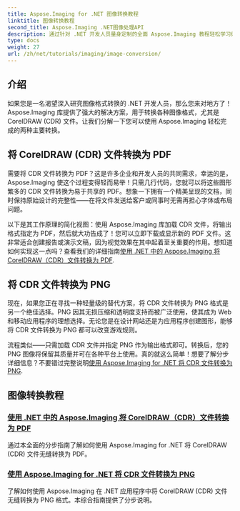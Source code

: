 ```yaml
---
title: Aspose.Imaging for .NET 图像转换教程
linktitle: 图像转换教程
second_title: Aspose.Imaging .NET图像处理API
description: 通过针对 .NET 开发人员量身定制的全面 Aspose.Imaging 教程轻松学习如何将 CorelDRAW (CDR) 文件转换为 PDF 和 PNG。
type: docs
weight: 27
url: /zh/net/tutorials/imaging/image-conversion/
---
```

## 介绍

如果您是一名渴望深入研究图像格式转换的 .NET 开发人员，那么您来对地方了！Aspose.Imaging 库提供了强大的解决方案，用于转换各种图像格式，尤其是 CorelDRAW (CDR) 文件。让我们分解一下您可以使用 Aspose.Imaging 轻松完成的两种主要转换。

## 将 CorelDRAW (CDR) 文件转换为 PDF

需要将 CDR 文件转换为 PDF？这是许多企业和开发人员的共同需求，幸运的是，Aspose.Imaging 使这个过程变得轻而易举！只需几行代码，您就可以将这些图形繁多的 CDR 文件转换为易于共享的 PDF。想象一下拥有一个精美呈现的文档，同时保持原始设计的完整性——在将文件发送给客户或同事时无需再担心字体或布局问题。 

以下是其工作原理的简化视图：使用 Aspose.Imaging 库加载 CDR 文件，将输出格式指定为 PDF，然后就大功告成了！您可以立即下载或显示新的 PDF 文件。这非常适合创建报告或演示文稿，因为视觉效果在其中起着至关重要的作用。想知道如何实现这一点吗？查看我们的详细指南[使用 .NET 中的 Aspose.Imaging 将 CorelDRAW（CDR）文件转换为 PDF](./convert-cdr-files-to-pdf/).

## 将 CDR 文件转换为 PNG

现在，如果您正在寻找一种轻量级的替代方案，将 CDR 文件转换为 PNG 格式是另一个绝佳选择。PNG 因其无损压缩和透明度支持而被广泛使用，使其成为 Web 和移动应用程序的理想选择。无论您是在设计网站还是为应用程序创建图形，能够将 CDR 文件转换为 PNG 都可以改变游戏规则。

流程类似——只需加载 CDR 文件并指定 PNG 作为输出格式即可。转换后，您的 PNG 图像将保留其质量并可在各种平台上使用。真的就这么简单！想要了解分步详细信息？不要错过完整说明[使用 Aspose.Imaging for .NET 将 CDR 文件转换为 PNG](./convert-cdr-files-to-png/).

## 图像转换教程
### [使用 .NET 中的 Aspose.Imaging 将 CorelDRAW（CDR）文件转换为 PDF](./convert-cdr-files-to-pdf/)
通过本全面的分步指南了解如何使用 Aspose.Imaging for .NET 将 CorelDRAW (CDR) 文件无缝转换为 PDF。
### [使用 Aspose.Imaging for .NET 将 CDR 文件转换为 PNG](./convert-cdr-files-to-png/)
了解如何使用 Aspose.Imaging 在 .NET 应用程序中将 CorelDRAW (CDR) 文件无缝转换为 PNG 格式。本综合指南提供了分步说明。